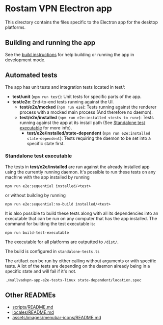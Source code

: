 # Rostam VPN Electron app

This directory contains the files specific to the Electron app for the desktop platforms.

## Building and running the app

See the [build instructions](../BuildInstructions.md) for help building or running the app in
development mode.


## Automated tests

The app has unit tests and integration tests located in test/:
- **test/unit** (`npm run test`): Unit tests for specific parts of the app.
- **test/e2e**: End-to-end tests running against the UI.
  - **test/e2e/mocked** (`npm run e2e`): Tests running against the renderer process with a mocked
  main process (And therefore no daemon).
  - **test/e2e/installed** (`npm run e2e:installed <tests to run>`): Tests running against the app
  at its install path (See [Standalone test executable](#standalone-test-executable) for more info).
    - **test/e2e/installed/state-dependent** (`npm run e2e:installed state-dependent`): Tests
    requiring the daemon to be set into a specific state first.

### Standalone test executable

The tests in **test/e2e/installed** are run against the already installed app using the currently
running daemon. It's possible to run these tests on any machine with the app installed by running
```
npm run e2e:sequential installed/<test>
```
or without building by running
```
npm run e2e:sequential:no-build installed/<test>
```

It is also possible to build these tests along with all its dependencies into an executable that can
be run on any computer that has the app installed. The command for building the test executable is:
```
npm run build-test-executable
```
The executable for all platforms are outputted to `/dist/`.

The build is configured in `standalone-tests.ts`

The artifact can be run by either calling without arguments or with specific tests. A lot of the
tests are depending on the daemon already being in a specific state and will fail if it's not.
```
./mullvadvpn-app-e2e-tests-linux state-dependent/location.spec
```


## Other READMEs
- [scripts/README.md](scripts/README.md)
- [locales/README.md](locales/README.md)
- [assets/images/menubar-icons/README.md](assets/images/menubar-icons/README.md)
